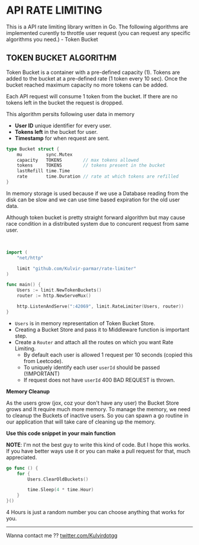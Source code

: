 # API RATE LIMITING

This is a API rate limiting library written in Go. The following algorithms are implemented curently to throttle user request (you can request any specific algorithms you need.) - Token Bucket

## TOKEN BUCKET ALGORITHM

Token Bucket is a container with a pre-defined capacity (1). Tokens are added to the bucket at a pre-defined rate (1 token every 10 sec). Once the bucket reached maximum capacity no more tokens can be added.

Each API request will consume 1 token from the bucket. If there are no tokens left in the bucket the request is dropped.

This algorithm persits following user data in memory

- **User ID** unique identifier for every user.
- **Tokens left** in the bucket for user.
- **Timestamp** for when request are sent.

```go
type Bucket struct {
    mu         sync.Mutex
    capacity   TOKENS        // max tokens allowed
    tokens     TOKENS        // tokens present in the bucket
    lastRefill time.Time
    rate       time.Duration // rate at which tokens are refilled
}
```

In memory storage is used because if we use a Database reading from the disk can be slow and we can use time based expiration for the old user data.

Although token bucket is pretty straight forward algorithm but may cause race condition in a distributed system due to concurent request from same user.

<br />

```go
import (
    "net/http"

    limit "github.com/Kulvir-parmar/rate-limiter"
)

func main() {
    Users := limit.NewTokenBuckets()
    router := http.NewServeMux()

    http.ListenAndServe(":42069", limit.RateLimiter(Users, router))
}
```

- `Users` is in memory representation of Token Bucket Store.
- Creating a Bucket Store and pass it to Middleware function is important step.
- Create a `Router` and attach all the routes on which you want Rate Limiting.
  - By default each user is allowed 1 request per 10 seconds (copied this from Leetcode).
  - To uniquely identify each user `userId` should be passed (!IMPORTANT)
  - If request does not have `userId` 400 BAD REQUEST is thrown.

**Memory Cleanup**

As the users grow (jox, coz your don't have any user) the Bucket Store grows and It require much more memory.
To manage the memory, we need to cleanup the Buckets of inactive users. So you can spawn a go routine in our application that will take care of cleaning up the memory.

**Use this code snippet in your main function**

**NOTE**: I'm not the best guy to write this kind of code. But I hope this works. If you have better ways use it or you can make a pull request for that, much appreciated.

```go
go func () {
    for {
        Users.ClearOldBuckets()

        time.Sleep(4 * time.Hour)
    }
}()
```

4 Hours is just a random number you can choose anything that works for you.

---

Wanna contact me ?? [twitter.com/Kulvirdotgg](https://twitter.com/kulvirdotgg)
